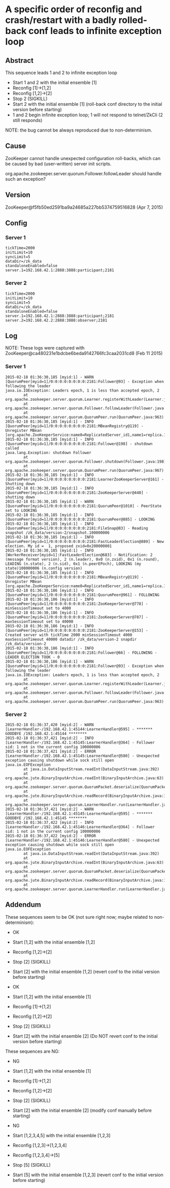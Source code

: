 # A specific order of reconfig and crash/restart with a badly rolled-back conf leads to infinite exception loop
## Abstract
This sequence leads 1 and 2 to infinite exception loop

 * Start 1 and 2 with the initial ensemble [1]
 * Reconfig [1]->[1,2]
 * Reconfig [1,2]->[2]
 * Stop 2 (SIGKILL)
 * Start 2 with the initial ensemble [1] (roll-back conf directory to the initial version before starting)
 * 1 and 2 begin infinite exception loop; 1 will not respond to telnet/ZkCli (2 still responds)

NOTE: the bug cannot be always reproduced due to non-determinism. 
 
## Cause
ZooKeeper cannot handle unexpected configuration roll-backs, which can be caused by bad (user-written) server init scripts.

org.apache.zookeeper.server.quorum.Follower.followLeader should handle such an exception?


## Version
ZooKeeper@f5fb50ed2591ba9a24685a227bb5374759516828 (Apr 7, 2015)


## Config
### Server 1
    tickTime=2000
    initLimit=10
    syncLimit=5
    dataDir=/zk_data
    standaloneEnabled=false
    server.1=192.168.42.1:2888:3888:participant;2181

### Server 2
    tickTime=2000
    initLimit=10
    syncLimit=5
    dataDir=/zk_data
    standaloneEnabled=false
    server.1=192.168.42.1:2888:3888:participant;2181
    server.2=192.168.42.2:2888:3888:observer;2181
    

## Log
NOTE: These logs were captured with ZooKeeper@ca480231e1bdcbe6beda9142766fc3caa2031cd8 (Feb 11 2015)
### Server 1
    2015-02-18 01:36:30,185 [myid:1] - WARN  [QuorumPeer[myid=1]/0:0:0:0:0:0:0:0:2181:Follower@93] - Exception when following the leader
    java.io.IOException: Leaders epoch, 1 is less than accepted epoch, 2
            at org.apache.zookeeper.server.quorum.Learner.registerWithLeader(Learner.java:297)
            at org.apache.zookeeper.server.quorum.Follower.followLeader(Follower.java:75)
            at org.apache.zookeeper.server.quorum.QuorumPeer.run(QuorumPeer.java:963)
    2015-02-18 01:36:30,185 [myid:1] - INFO  [QuorumPeer[myid=1]/0:0:0:0:0:0:0:0:2181:MBeanRegistry@119] - Unregister MBean [org.apache.ZooKeeperService:name0=ReplicatedServer_id1,name1=replica.1,name2=Follower]
    2015-02-18 01:36:30,185 [myid:1] - INFO  [QuorumPeer[myid=1]/0:0:0:0:0:0:0:0:2181:Follower@198] - shutdown called
    java.lang.Exception: shutdown Follower
            at org.apache.zookeeper.server.quorum.Follower.shutdown(Follower.java:198)
            at org.apache.zookeeper.server.quorum.QuorumPeer.run(QuorumPeer.java:967)
    2015-02-18 01:36:30,185 [myid:1] - INFO  [QuorumPeer[myid=1]/0:0:0:0:0:0:0:0:2181:LearnerZooKeeperServer@161] - Shutting down
    2015-02-18 01:36:30,185 [myid:1] - INFO  [QuorumPeer[myid=1]/0:0:0:0:0:0:0:0:2181:ZooKeeperServer@440] - shutting down
    2015-02-18 01:36:30,185 [myid:1] - WARN  [QuorumPeer[myid=1]/0:0:0:0:0:0:0:0:2181:QuorumPeer@1010] - PeerState set to LOOKING
    2015-02-18 01:36:30,185 [myid:1] - INFO  [QuorumPeer[myid=1]/0:0:0:0:0:0:0:0:2181:QuorumPeer@885] - LOOKING
    2015-02-18 01:36:30,185 [myid:1] - INFO  [QuorumPeer[myid=1]/0:0:0:0:0:0:0:0:2181:FileSnap@83] - Reading snapshot /zk_data/version-2/snapshot.100000006
    2015-02-18 01:36:30,185 [myid:1] - INFO  [QuorumPeer[myid=1]/0:0:0:0:0:0:0:0:2181:FastLeaderElection@889] - New election. My id =  1, proposed zxid=0x200000001
    2015-02-18 01:36:30,185 [myid:1] - INFO  [WorkerReceiver[myid=1]:FastLeaderElection@683] - Notification: 2 (message format version), 2 (n.leader), 0x0 (n.zxid), 0x1 (n.round), LEADING (n.state), 2 (n.sid), 0x1 (n.peerEPoch), LOOKING (my state)100000006 (n.config version)
    2015-02-18 01:36:30,185 [myid:1] - INFO  [QuorumPeer[myid=1]/0:0:0:0:0:0:0:0:2181:MBeanRegistry@119] - Unregister MBean [org.apache.ZooKeeperService:name0=ReplicatedServer_id1,name1=replica.1,name2=LeaderElection]
    2015-02-18 01:36:30,186 [myid:1] - INFO  [QuorumPeer[myid=1]/0:0:0:0:0:0:0:0:2181:QuorumPeer@961] - FOLLOWING
    2015-02-18 01:36:30,186 [myid:1] - INFO  [QuorumPeer[myid=1]/0:0:0:0:0:0:0:0:2181:ZooKeeperServer@778] - minSessionTimeout set to 4000
    2015-02-18 01:36:30,186 [myid:1] - INFO  [QuorumPeer[myid=1]/0:0:0:0:0:0:0:0:2181:ZooKeeperServer@787] - maxSessionTimeout set to 40000
    2015-02-18 01:36:30,186 [myid:1] - INFO  [QuorumPeer[myid=1]/0:0:0:0:0:0:0:0:2181:ZooKeeperServer@153] - Created server with tickTime 2000 minSessionTimeout 4000 maxSessionTimeout 40000 datadir /zk_data/version-2 snapdir /zk_data/version-2
    2015-02-18 01:36:30,186 [myid:1] - INFO  [QuorumPeer[myid=1]/0:0:0:0:0:0:0:0:2181:Follower@66] - FOLLOWING - LEADER ELECTION TOOK - 0
    2015-02-18 01:36:30,186 [myid:1] - WARN  [QuorumPeer[myid=1]/0:0:0:0:0:0:0:0:2181:Follower@93] - Exception when following the leader
    java.io.IOException: Leaders epoch, 1 is less than accepted epoch, 2
            at org.apache.zookeeper.server.quorum.Learner.registerWithLeader(Learner.java:297)
            at org.apache.zookeeper.server.quorum.Follower.followLeader(Follower.java:75)
            at org.apache.zookeeper.server.quorum.QuorumPeer.run(QuorumPeer.java:963)
    

### Server 2
    2015-02-18 01:36:37,420 [myid:2] - WARN  [LearnerHandler-/192.168.42.1:45144:LearnerHandler@595] - ******* GOODBYE /192.168.42.1:45144 ********
    2015-02-18 01:36:37,421 [myid:2] - INFO  [LearnerHandler-/192.168.42.1:45145:LearnerHandler@364] - Follower sid: 1 not in the current config 100000006
    2015-02-18 01:36:37,421 [myid:2] - ERROR [LearnerHandler-/192.168.42.1:45145:LearnerHandler@580] - Unexpected exception causing shutdown while sock still open
    java.io.EOFException
            at java.io.DataInputStream.readInt(DataInputStream.java:392)
            at org.apache.jute.BinaryInputArchive.readInt(BinaryInputArchive.java:63)
            at org.apache.zookeeper.server.quorum.QuorumPacket.deserialize(QuorumPacket.java:83)
            at org.apache.jute.BinaryInputArchive.readRecord(BinaryInputArchive.java:103)
            at org.apache.zookeeper.server.quorum.LearnerHandler.run(LearnerHandler.java:392)
    2015-02-18 01:36:37,421 [myid:2] - WARN  [LearnerHandler-/192.168.42.1:45145:LearnerHandler@595] - ******* GOODBYE /192.168.42.1:45145 ********
    2015-02-18 01:36:37,422 [myid:2] - INFO  [LearnerHandler-/192.168.42.1:45146:LearnerHandler@364] - Follower sid: 1 not in the current config 100000006
    2015-02-18 01:36:37,422 [myid:2] - ERROR [LearnerHandler-/192.168.42.1:45146:LearnerHandler@580] - Unexpected exception causing shutdown while sock still open
    java.io.EOFException
            at java.io.DataInputStream.readInt(DataInputStream.java:392)
            at org.apache.jute.BinaryInputArchive.readInt(BinaryInputArchive.java:63)
            at org.apache.zookeeper.server.quorum.QuorumPacket.deserialize(QuorumPacket.java:83)
            at org.apache.jute.BinaryInputArchive.readRecord(BinaryInputArchive.java:103)
            at org.apache.zookeeper.server.quorum.LearnerHandler.run(LearnerHandler.java:392)


## Addendum
These sequences seem to be OK (not sure right now; maybe related to non-determinism):

 * OK
  * Start [1,2] with the initial ensemble [1,2]
  * Reconfig [1,2]->[2]
  * Stop [2] (SIGKILL)
  * Start [2] with the initial ensemble [1,2] (revert conf to the initial version before starting)

 * OK
  * Start [1,2] with the initial ensemble [1]
  * Reconfig [1]->[1,2]
  * Reconfig [1,2]->[2]
  * Stop [2] (SIGKILL)
  * Start [2] with the initial ensemble [2] (Do NOT revert conf to the initial version before starting)


These sequences are NG:

 * NG
  * Start [1,2] with the initial ensemble [1]
  * Reconfig [1]->[1,2]
  * Reconfig [1,2]->[2]
  * Stop [2] (SIGKILL)
  * Start [2] with the initial ensemble [2] (modify conf manually before starting)

 * NG
  * Start [1,2,3,4,5] with the initial ensemble [1,2,3]
  * Reconfig [1,2,3]->[1,2,3,4]
  * Reconfig [1,2,3,4]->[5]
  * Stop [5] (SIGKILL)
  * Start [5] with the initial ensemble [1,2,3] (revert conf to the initial version before starting)
